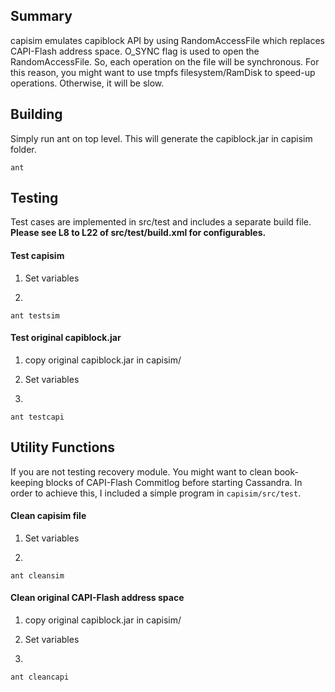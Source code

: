 ## Summary
capisim emulates capiblock API by using RandomAccessFile which replaces CAPI-Flash address space.
O_SYNC flag is used to open the RandomAccessFile. So, each operation on the file will be synchronous. 
For this reason, you might want to use tmpfs filesystem/RamDisk to speed-up operations. Otherwise, it will be slow.

 
## Building 
Simply run ant on top level. This will generate the capiblock.jar in capisim folder.
```
ant 
```


## Testing
Test cases are implemented in src/test and includes a separate build file. **Please see L8 to L22 of src/test/build.xml for configurables.**

#### Test capisim
1. Set variables 

2. 
```
ant testsim
```

#### Test original capiblock.jar
1. copy original capiblock.jar in capisim/
2. Set variables 

3. 
```
ant testcapi
```

## Utility Functions
If you are not testing recovery module. You might want to clean book-keeping blocks of CAPI-Flash Commitlog before starting Cassandra. 
In order to achieve this, I included a simple program in `capisim/src/test`.

#### Clean capisim file
1. Set variables 

2. 
```
ant cleansim
```


#### Clean original CAPI-Flash address space
1. copy original capiblock.jar in capisim/
2. Set variables 

3.
```
ant cleancapi
```